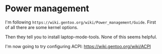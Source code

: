 # Power management

I'm following `https://wiki.gentoo.org/wiki/Power_management/Guide`.
First of all there are some kernel options.

Then they tell you to install laptop-mode-tools.
None of this seems helpful.

I'm now going to try configuring ACPI: https://wiki.gentoo.org/wiki/ACPI


